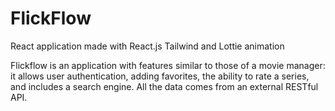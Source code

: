 # FlickFlow

React application made with React.js Tailwind and Lottie animation

 Flickflow is an application with features similar to those of a movie manager: 
 it allows user authentication, adding favorites, the ability to rate a series, and includes a search engine. 
 All the data comes from an external RESTful API.
